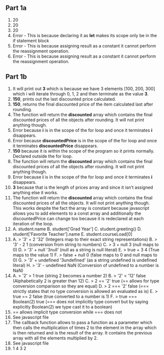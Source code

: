## Part 1a
1. 20
2. 20
3. 20
4. Error - This is because declaring it as **let** makes its scope only be in the if statement block
5. Error - This is because assigning result as a constant it cannot perform the reassignment operation.
6. Error - This is because assigning result as a constant it cannot perform the reassignment operation.

## Part 1b
1. It will print out **3** which is because we have 3 elements [100, 200, 300] which i will iterate through 0, 1, 2 and then terminate as the value **3**.
2. **150**, prints out the last discounted price calculated.
3. **150**, returns the final discounted price of the item calculated last after rounding.
4. The function will return the **discounted** array which contains the final discounted prices of all the objects after rounding. It will not print anything though.
5. Error because **i** is in the scope of the for loop and once it terminates **i** disappears. 
6. Error because **discountedPrice** is in the scope of the for loop and once it terminates **discountedPrice** disappears. 
7. **150** because it is within the scope of the program so it prints normally. Declared outside the for loop.
8. The function will return the **discounted** array which contains the final discounted prices of all the objects after rounding. It will not print anything though.
9. Error because **i** is in the scope of the for loop and once it terminates **i** disappears. 
10. **3** because that is the length of prices array and since it isn't assigned anything else it works.
11. The function will return the **discounted** array which contains the final discounted prices of all the objects. It will not print anything though. This works despite the fact the array is constant because javascript allows you to add elements to a const array and additionally the discountedPrice can change too because it is redeclared at each iteration of the loop.
12. A. student.name
    B. student['Grad Year']
    C. student.greeting()
    D. student['Favorite Teacher'].name
    E. student.courseLoad[0]
13. A.  > '3' + 2
        '32' (Integers map to their exact string representations)
    B.  > '3' - 2
        1 (conversion from string to numbers)
    C.  > 3 + null
        3 (null maps to 0)
    D.  > '3' + null
        '3null' (null as a string is null literal)
    E.  > true + 3
        4 (True maps to the value 1)
    F.  > false + null
        0 (false maps to 0 and null maps to 0)
    G.  > '3' + undefined
        '3undefined' (as a string undefined is undefined literal)
    H.  > '3' - undefined
        NaN (Conversion of undefined to a number is NaN)
14. A. > '2' > 1
        true (string 2 becomes a number 2)
    B. > '2' < '12'
        false (Alphabetically 2 is greater than 12)
    C. > 2 == '2'
        true (== allows for type conversion comparison so they are equal)
    D. > 2 === '2'
        false (=== strictly states that no type conversion is allowed an evaluated as is)
    E. > true == 2
        false (true converted to a number is 1)
    F. > true === Boolean(2)
        true (=== does not implicitly type convert but by saying explicitly Boolean(2) we type cast it to a boolean)
15. == allows implicit type conversion while === does not
16. See javascript file
17. The callback function allows to pass a function as a parameter which then calls the multiplication of times 2 to the element in the array which is then returned and is the result of the array. It contains the previous array with all the elements multiplied by 2.
18. See javascript file
19. 1 4 3 2

